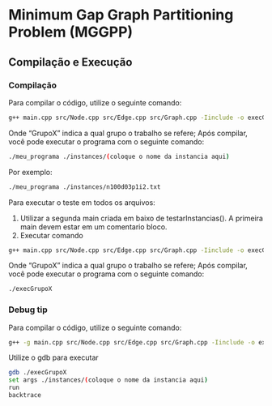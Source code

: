 # Minimum Gap Graph Partitioning Problem (MGGPP)

## Compilação e Execução

### Compilação
Para compilar o código, utilize o seguinte comando:
```bash
g++ main.cpp src/Node.cpp src/Edge.cpp src/Graph.cpp -Iinclude -o execGrupoX
```
Onde “GrupoX” indica a qual grupo o trabalho se refere;
Após compilar, você pode executar o programa com o seguinte comando:
```bash
./meu_programa ./instances/(coloque o nome da instancia aqui)
```
Por exemplo:
```bash
./meu_programa ./instances/n100d03p1i2.txt
```
Para executar o teste em todos os arquivos:
1) Utilizar a segunda main criada em baixo de testarInstancias(). A primeira main devem estar em um comentario bloco.
2) Executar comando
```bash
g++ main.cpp src/Node.cpp src/Edge.cpp src/Graph.cpp -Iinclude -o execGrupoX
```
Onde “GrupoX” indica a qual grupo o trabalho se refere;
Após compilar, você pode executar o programa com o seguinte comando:
```bash
./execGrupoX
```
### Debug tip
Para compilar o código, utilize o seguinte comando:
```bash
g++ -g main.cpp src/Node.cpp src/Edge.cpp src/Graph.cpp -Iinclude -o execGrupoX
```
Utilize o gdb para executar
```bash
gdb ./execGrupoX
set args ./instances/(coloque o nome da instancia aqui)
run
backtrace
```
